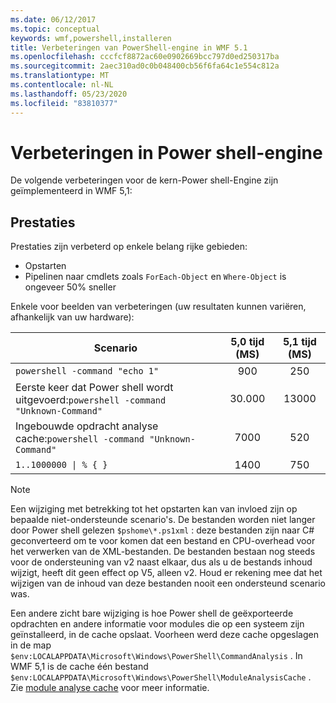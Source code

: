 ```yaml
---
ms.date: 06/12/2017
ms.topic: conceptual
keywords: wmf,powershell,installeren
title: Verbeteringen van PowerShell-engine in WMF 5.1
ms.openlocfilehash: cccfcf8872ac60e0902669bcc797d0ed250317ba
ms.sourcegitcommit: 2aec310ad0c0b048400cb56f6fa64c1e554c812a
ms.translationtype: MT
ms.contentlocale: nl-NL
ms.lasthandoff: 05/23/2020
ms.locfileid: "83810377"
---
```

# <a name="powershell-engine-improvements"></a>Verbeteringen in Power shell-engine

De volgende verbeteringen voor de kern-Power shell-Engine zijn geïmplementeerd in WMF 5,1:

## <a name="performance"></a>Prestaties

Prestaties zijn verbeterd op enkele belang rijke gebieden:

- Opstarten
- Pipelinen naar cmdlets zoals `ForEach-Object` en `Where-Object` is ongeveer 50% sneller

Enkele voor beelden van verbeteringen (uw resultaten kunnen variëren, afhankelijk van uw hardware):

| Scenario | 5,0 tijd (MS) | 5,1 tijd (MS) |
| -------- | :---------------: | :---------------: |
| `powershell -command "echo 1"` | 900 | 250 |
| Eerste keer dat Power shell wordt uitgevoerd:`powershell -command "Unknown-Command"` | 30.000 | 13000 |
| Ingebouwde opdracht analyse cache:`powershell -command "Unknown-Command"` | 7000 | 520 |
| <code>1..1000000 &#124; % { }</code> | 1400 | 750 |

> [!NOTE]
> Een wijziging met betrekking tot het opstarten kan van invloed zijn op bepaalde niet-ondersteunde scenario's. De bestanden worden niet langer door Power shell gelezen `$pshome\*.ps1xml` : deze bestanden zijn naar C# geconverteerd om te voor komen dat een bestand en CPU-overhead voor het verwerken van de XML-bestanden. De bestanden bestaan nog steeds voor de ondersteuning van v2 naast elkaar, dus als u de bestands inhoud wijzigt, heeft dit geen effect op V5, alleen v2. Houd er rekening mee dat het wijzigen van de inhoud van deze bestanden nooit een ondersteund scenario was.

Een andere zicht bare wijziging is hoe Power shell de geëxporteerde opdrachten en andere informatie voor modules die op een systeem zijn geïnstalleerd, in de cache opslaat. Voorheen werd deze cache opgeslagen in de map `$env:LOCALAPPDATA\Microsoft\Windows\PowerShell\CommandAnalysis` . In WMF 5,1 is de cache één bestand `$env:LOCALAPPDATA\Microsoft\Windows\PowerShell\ModuleAnalysisCache` . Zie [module analyse cache](release-notes.md#module-analysis-cache) voor meer informatie.
